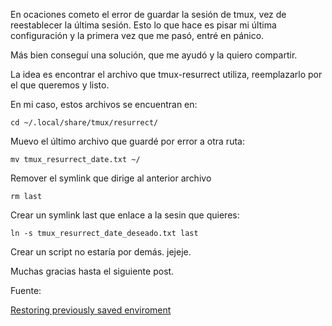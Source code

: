 En ocaciones cometo el error de guardar la sesión de tmux,
vez de reestablecer la última sesión. Esto lo que hace es 
pisar mi última configuración y la primera vez que me pasó,
entré en pánico. 

Más bien conseguí una solución, que me ayudó y la quiero
compartir.

La idea es encontrar el archivo que tmux-resurrect utiliza, 
reemplazarlo por el que queremos y listo. 

En mi caso, estos archivos se encuentran en: 

    cd ~/.local/share/tmux/resurrect/

Muevo el último archivo que guardé por error a otra ruta:

    mv tmux_resurrect_date.txt ~/

Remover el symlink que dirige al anterior archivo

    rm last

Crear un symlink last que enlace a la sesin que quieres:

    ln -s tmux_resurrect_date_deseado.txt last

Crear un script no estaría por demás. jejeje.

Muchas gracias hasta el siguiente post.

Fuente:

[Restoring previously saved enviroment](https://github.com/tmux-plugins/tmux-resurrect/blob/master/docs/restoring_previously_saved_environment.md)

